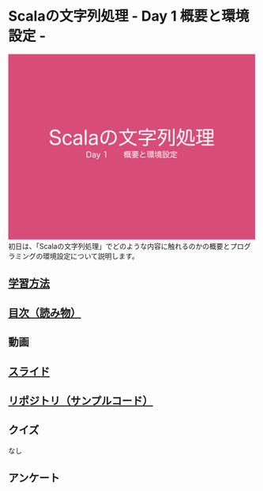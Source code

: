 <h1>Scalaの文字列処理 - Day 1 概要と環境設定 -</h1>
<img src="image/string_course.001.jpeg" width="500px">  
初日は、「Scalaの文字列処理」でどのような内容に触れるのかの概要とプログラミングの環境設定について説明します。  
<h2><a href="http://ynupc.github.io/course/scalastringcourse/index.html" target="_blank">学習方法</a></h2>
<h2><a href="SUMMARY.md">目次（読み物）</a></h2>
<h2>動画</h2>
<h2><a href="//www.slideshare.net/ynupc/scala-day1" target="_blank">スライド</a></h2>
<h2><a href="https://github.com/ynupc/scalastringcourseday1" target="_blank">リポジトリ（サンプルコード）</a></h2>
<h2>クイズ</h2>
なし
<h2>アンケート</h2>
